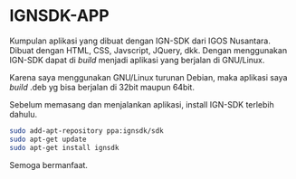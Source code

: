 # IGNSDK-APP
Kumpulan aplikasi yang dibuat dengan IGN-SDK dari IGOS Nusantara. Dibuat dengan HTML, CSS, Javscript, JQuery, dkk. Dengan menggunakan IGN-SDK dapat di *build* menjadi aplikasi yang berjalan di GNU/Linux.

Karena saya menggunakan GNU/Linux turunan Debian, maka aplikasi saya *build* .deb yg bisa berjalan di 32bit maupun 64bit.

Sebelum memasang dan menjalankan aplikasi, install IGN-SDK terlebih dahulu. 

```sh
sudo add-apt-repository ppa:ignsdk/sdk
sudo apt-get update
sudo apt-get install ignsdk
```

Semoga bermanfaat.
